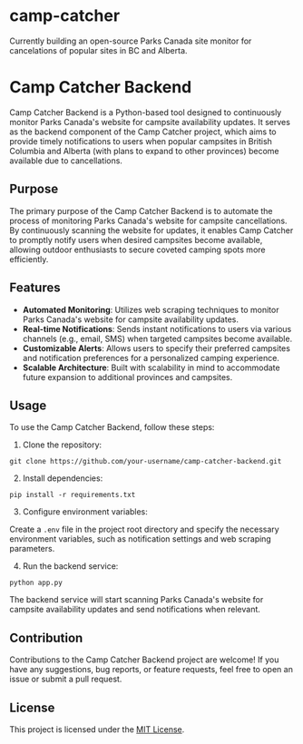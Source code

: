 # camp-catcher
Currently building an open-source Parks Canada site monitor for cancelations of popular sites in BC and Alberta.
# Camp Catcher Backend

Camp Catcher Backend is a Python-based tool designed to continuously monitor Parks Canada's website for campsite availability updates. It serves as the backend component of the Camp Catcher project, which aims to provide timely notifications to users when popular campsites in British Columbia and Alberta (with plans to expand to other provinces) become available due to cancellations.

## Purpose

The primary purpose of the Camp Catcher Backend is to automate the process of monitoring Parks Canada's website for campsite cancellations. By continuously scanning the website for updates, it enables Camp Catcher to promptly notify users when desired campsites become available, allowing outdoor enthusiasts to secure coveted camping spots more efficiently.

## Features

- **Automated Monitoring**: Utilizes web scraping techniques to monitor Parks Canada's website for campsite availability updates.
- **Real-time Notifications**: Sends instant notifications to users via various channels (e.g., email, SMS) when targeted campsites become available.
- **Customizable Alerts**: Allows users to specify their preferred campsites and notification preferences for a personalized camping experience.
- **Scalable Architecture**: Built with scalability in mind to accommodate future expansion to additional provinces and campsites.

## Usage

To use the Camp Catcher Backend, follow these steps:

1. Clone the repository:
```console
git clone https://github.com/your-username/camp-catcher-backend.git
```
2. Install dependencies:
```console
pip install -r requirements.txt
```
3. Configure environment variables:

Create a `.env` file in the project root directory and specify the necessary environment variables, such as notification settings and web scraping parameters.

4. Run the backend service:
```console
python app.py
```
The backend service will start scanning Parks Canada's website for campsite availability updates and send notifications when relevant.

## Contribution

Contributions to the Camp Catcher Backend project are welcome! If you have any suggestions, bug reports, or feature requests, feel free to open an issue or submit a pull request.

## License

This project is licensed under the [MIT License](LICENSE).